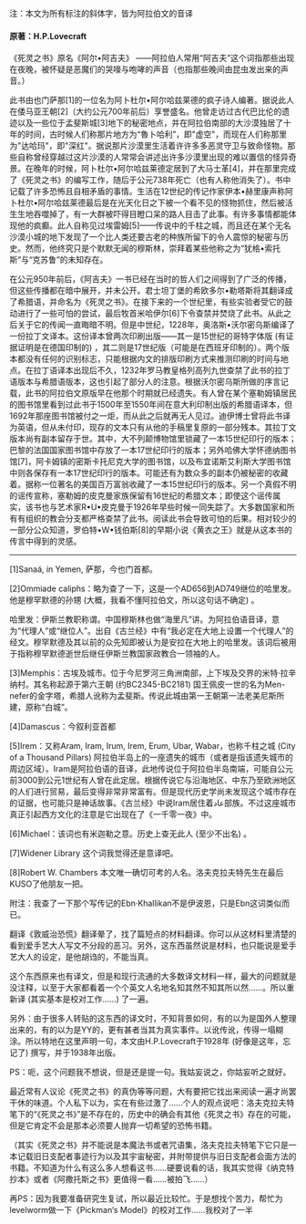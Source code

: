 注：本文为所有标注的斜体字，皆为阿拉伯文的音译

#### 原著：H.P.Lovecraft

《死灵之书》原名《阿尔•阿吉夫》 ——阿拉伯人常用“阿吉夫”这个词指那些出现在夜晚，被怀疑是恶魔们的哭嚎与咆哮的声音（也指那些晚间由昆虫发出来的声音。）

此书由也门萨那[1]的一位名为阿卜杜尔•阿尔哈兹莱德的疯子诗人编著。据说此人在倭马亚王朝[2]（大约公元700年前后）享誉盛名。他曾走访过古代巴比伦的遗迹以及一些位于孟斐斯城[3]地下的秘密地点，并在阿拉伯南部的大沙漠独居了十年的时间，古时候人们称那片地方为“魯卜哈利”，即"虚空"，而现在人们称那里为"达哈玛"，即"深红"。据说那片沙漠里生活着许许多多恶灵守卫与致命怪物。那些自称曾经穿越过这片沙漠的人常常会讲述出许多沙漠里出现的难以置信的怪异奇景。在晚年的时候，阿卜杜尔•阿尔哈兹莱德定居到了大马士革[4]，并在那里完成了《死灵之书》的编写工作，随后于公元738年死亡（也有人称他消失了）。书中记载了许多恐怖且自相矛盾的事情。生活在12世纪的传记作家伊本•赫里康声称阿卜杜尔•阿尔哈兹莱德最后是在光天化日之下被一个看不见的怪物抓住，然后被活生生地吞噬掉了，有一大群被吓得目瞪口呆的路人目击了此事。有许多事情都能体现他的疯癫。此人自称见过埃雷姆[5]——传说中的千柱之城，而且还在某个无名沙漠小城的地下发现了一个比人类还要古老的种族所留下的令人震惊的秘密与历史。然而，他终究只是个默默无闻的穆斯林，崇拜着某些他称之为“犹格•索托斯”与“克苏鲁”的未知存在。

在公元950年前后，《阿吉夫》一书已经在当时的哲人们之间得到了广泛的传播，但这些传播都在暗中展开，并未公开。君士坦丁堡的希欧多尔•勒塔斯将其翻译成了希腊语，并命名为《死灵之书》。在接下来的一个世纪里，有些实验者受它的鼓动进行了一些可怕的尝试，最后牧首米哈伊尔[6]下令查禁并焚烧了此书。从此之后关于它的传闻一直晦暗不明。但是中世纪，1228年，奥洛斯•沃尔密乌斯编译了一份拉丁文译本。这份译本曾两次印刷出版——其一是15世纪的哥特字体版 (有证据证明是在德国印制的) ，其二则是17世纪版（可能是在西班牙印制的）。两个版本都没有任何的识别标志，只能根据内文的排版印刷方式来推测印刷的时间与地点。在拉丁语译本出现后不久，1232年罗马教皇格列高列九世查禁了此书的拉丁语版本与希腊语版本，这也引起了部分人的注意。根据沃尔密乌斯所做的序言记载，此书的阿拉伯文原版早在他那个时期就已经遗失。有人曾在某个塞勒姆镇居民的图书馆里看到过此书于1500年至1550年间在意大利印制出版的希腊语译本，但1692年那座图书馆被付之一炬，而从此之后就再无人见过。迪伊博士曾将此书译为英语，但从未付印，现存的文本只有从他的手稿里复原的一部分残本。其拉丁文版本尚有副本留存于世。其中，大不列颠博物馆里锁藏了一本15世纪印行的版本；巴黎的法国国家图书馆中存放了一本17世纪印行的版本；另外哈佛大学怀德纳图书馆[7]，阿卡姆镇的密斯卡托尼克大学的图书馆，以及布宜诺斯艾利斯大学图书馆中则各保存有一本17世纪印行的版本。可能还有为数众多的副本仍被秘密的收藏着。据称一位著名的美国百万富翁收藏了一本15世纪印行的版本。另一个真假不明的谣传宣称，塞勒姆的皮克曼家族保留有16世纪的希腊文本；即使这个谣传属实，该书也与艺术家R•U•皮克曼于1926年早些时候一同失踪了。大多数国家和所有有组织的教会分支都严格查禁了此书。阅读此书会导致可怕的后果。相对较少的一部分公众知道，罗伯特•W•钱伯斯[8]的早期小说《黄衣之王》就是从这本书的传言中得到的灵感。

-----------

[1]Sanaá, in Yemen, 萨那，今也门首都。

[2]Ommiade caliphs：略为查了一下，这是一个AD656到AD749继位的哈里发。他是穆罕默德的孙甥 (大概，我看不懂阿拉伯文，所以这句话不确定) 。

哈里发：伊斯兰教职称谓。中国穆斯林也做“海里凡”讲。为阿拉伯语音译，意为“代理人”或“继位人”。出自《古兰经》中有“我必定在大地上设置一个代理人”的经文。穆罕默德及其以前的众先知即被认为是安拉在大地上的哈里发。该词后被用于指称穆罕默德逝世后继任伊斯兰教国家政教合一领袖的人。

[3]Memphis：古埃及城市。位于今尼罗河三角洲南部，上下埃及交界的米特·拉辛纳村。其名称起源于第六王朝 (约BC2345-BC2181) 国王佩皮一世的名为Men-nefer的金字塔，希腊人讹称为孟斐斯。传说此城由第一王朝第一法老美尼斯所建，原称“白城”。

[4]Damascus：今叙利亚首都

[5]Irem：又称Aram, Iram, Irum, Irem, Erum, Ubar, Wabar，也称千柱之城 (City of a Thousand Pillars) 阿拉伯半岛上的一座遗失的城市（或者是指该遗失城市的周边区域）。Iram是阿拉伯语的音译，此地传说位于阿拉伯半岛南端，可能自公元前3000到公元1世纪有人曾在此定居。根据传说它与沿海地区、中东乃至欧洲地区的人们进行贸易，最后变得非常非常富有。但是现代历史学尚未发现这个城市存在的证据，也可能只是神话故事。《古兰经》中说Iram居住着عاد部族。不过这座城市真正引起西方文化的注意是它出现在了《一千零一夜》中。

[6]Michael：该词也有米迦勒之意。历史上查无此人 (至少不出名) 。

[7]Widener Library 这个词我觉得还是意译吧。

[8]Robert W. Chambers 本文唯一确切可考的人名。洛夫克拉夫特先生在最后KUSO了他朋友一把。

附注：我查了一下那个写传记的Ebn·Khallikan不是伊波恩，只是Ebn这词类似而已。

翻译《敦威治恐慌》翻译晕了，找了篇短点的材料翻译。你可以从这材料里清楚的看到爱手艺大人写文不分段的恶习。另外，这东西虽然说是材料，也只能说是爱手艺大人的设定，是他胡诌的，不能当真。

这个东西原来也有译文，但是和现行流通的大多数译文材料一样，最大的问题就是没注释，以至于大家都看着一个个英文人名地名知其然不知其所以然……。所以重新译 (其实基本是校对工作……) 了一遍。

另外：由于很多人转贴的这东西的译文时，不知背景如何，有的以为是国外人整理出来的，有的以为是YY的，更有甚者当其为真实事件。以讹传讹，传得一塌糊涂。所以特地在这里声明一句，本文由H.P.Lovecraft于1928年 (好像是这年，忘记了) 撰写，并于1938年出版。

PS：呃，这个问题我不想说，但是还是提一句。我姑妄说之，你姑妄听之就好。

最近常有人议论《死灵之书》的真伪等等问题，大有要把它找出来阅读一遍才尚罢干休的味道。个人私下以为，实在有些过激了……个人的观点说吧：洛夫克拉夫特笔下的“《死灵之书》”是不存在的，历史中的确会有其他《死灵之书》存在的可能，但是它肯定不会是那本必须要人抛弃一切希望的恐怖书籍。

（其实《死灵之书》并不能说是本魔法书或者咒语集，洛夫克拉夫特笔下它只是一本记载旧日支配者事迹行为以及其宇宙秘密，并附带提供与旧日支配者会面方法的书籍。不知道为什么有这么多人想看这书……硬要说看的话，我其实觉得《纳克特抄本》或者《阿撒托斯之书》更值得一看……被拍飞……）

再PS：因为我要准备研究生复试，所以最近比较忙。于是想找个苦力，帮忙为levelworm做一下《Pickman‘s Model》的校对工作……我校对了一半

